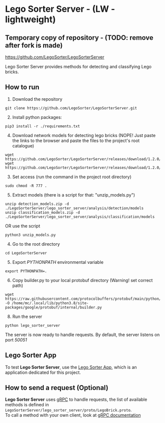 # Lego Sorter Server - (LW - lightweight)

## Temporary copy of repository - (TODO: remove after fork is made)

https://github.com/LegoSorter/LegoSorterServer

Lego Sorter Server provides methods for detecting and classifying Lego bricks.

## How to run

1. Download the repository

```commandline
git clone https://github.com/LegoSorter/LegoSorterServer.git
```

2. Install python packages:

```commandline
pip3 install -r ./requirements.txt
```

4. Download network models for detecting lego bricks (NOPE! Just paste the links to the browser and paste the files to
   the project's root catalogue)

```commandline
wget https://github.com/LegoSorter/LegoSorterServer/releases/download/1.2.0/detection_models.zip
wget https://github.com/LegoSorter/LegoSorterServer/releases/download/1.2.0/classification_models.zip
```

3. Set access (run the command in the project root directory)

```commandline
sudo chmod -R 777 .
```

5. Extract models (there is a script for that: "unzip_models.py")

```commandline
unzip detection_models.zip -d ./LegoSorterServer/lego_sorter_server/analysis/detection/models
unzip classification_models.zip -d ./LegoSorterServer/lego_sorter_server/analysis/classification/models
```

OR use the script

```commandline
python3 unzip_models.py
```

4. Go to the root directory

```commandline
cd LegoSorterServer
```

5. Export *PYTHONPATH* environmental variable

```commandline
export PYTHONPATH=.
```

6. Copy builder.py to your local protobuf directory (Warning! set correct path)

```commandline
wget https://raw.githubusercontent.com/protocolbuffers/protobuf/main/python/google/protobuf/internal/builder.py -O /home/mc/.local/lib/python3.8/site-packages/google/protobuf/internal/builder.py
```

8. Run the server

```commandline
python lego_sorter_server
```

The server is now ready to handle requests. By default, the server listens on port *50051*

## Lego Sorter App

To test **Lego Sorter Server**, use the [Lego Sorter App](https://github.com/LegoSorter/LegoSorterApp), which is an
application dedicated for this project.

## How to send a request (Optional)

**Lego Sorter Server** uses [gRPC](https://grpc.io/) to handle requests, the list of available methods is defined
in `LegoSorterServer/lego_sorter_server/proto/LegoBrick.proto`.\
To call a method with your own client, look
at [gRPC documentation](https://grpc.io/docs/languages/python/basics/#calling-service-methods)

